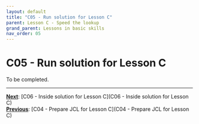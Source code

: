 ```yaml
---
layout: default
title: "C05 - Run solution for Lesson C"
parent: Lesson C - Speed the lookup
grand_parent: Lessons in basic skills
nav_order: 05
---
```


# C05 - Run solution for Lesson C

To be completed.  




---
**<u>Next</u>**: [C06 - Inside solution for Lesson C](C06 - Inside solution for Lesson C)   
**<u>Previous</u>**: [C04 - Prepare JCL for Lesson C](C04 - Prepare JCL for Lesson C)  
